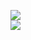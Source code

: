 [![](https://img.shields.io/badge/Made%20With-Github%20Spray-lightgrey.svg?style=for-the-badge&logo=github)](https://github.com/Annihil/github-spray#9393)  
[![](https://i.imgur.com/2DrTn0Z.gif)](https://github.com/Annihil/github-spray)